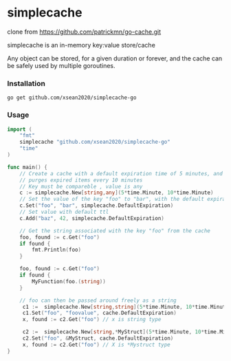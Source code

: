 # simplecache

clone from https://github.com/patrickmn/go-cache.git

simplecache is an in-memory key:value store/cache 

Any object can be stored, for a given duration or forever, and the cache can be
safely used by multiple goroutines.

### Installation

`go get github.com/xsean2020/simplecache-go`

### Usage

```go 
import (
	"fmt"
	simplecache "github.com/xsean2020/simplecache-go"
	"time"
)

func main() {
	// Create a cache with a default expiration time of 5 minutes, and which
	// purges expired items every 10 minutes
    // Key must be compareble , value is any
	c := simplecache.New[string,any](5*time.Minute, 10*time.Minute)
	// Set the value of the key "foo" to "bar", with the default expiration time
	c.Set("foo", "bar", simplecache.DefaultExpiration)
    // Set value with default ttl 
	c.Add("baz", 42, simplecache.DefaultExpiration)

	// Get the string associated with the key "foo" from the cache
	foo, found := c.Get("foo")
	if found {
		fmt.Println(foo)
	}

	foo, found := c.Get("foo")
	if found {
		MyFunction(foo.(string))
	}

	// foo can then be passed around freely as a string
     c1 :=  simplecache.New[string,string](5*time.Minute, 10*time.Minute)
     c1.Set("foo", "foovalue", cache.DefaultExpiration)
     x, found := c2.Get("foo") // x is string type

     c2 :=  simplecache.New[string,*MyStruct](5*time.Minute, 10*time.Minute)
     c2.Set("foo", &MyStruct, cache.DefaultExpiration)
     x, found := c2.Get("foo") // X is *Mystruct type
}
```
